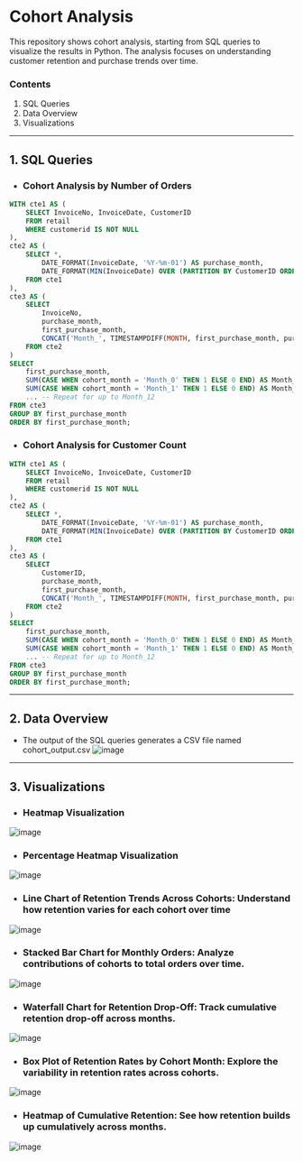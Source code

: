 # Cohort Analysis

This repository shows cohort analysis, starting from SQL queries to visualize the results in Python. The analysis focuses on understanding customer retention and purchase trends over time.

### Contents
1. SQL Queries
2. Data Overview
3. Visualizations
___


## 1. SQL Queries
- ###  Cohort Analysis by Number of Orders
```sql
WITH cte1 AS (
	SELECT InvoiceNo, InvoiceDate, CustomerID
	FROM retail
	WHERE customerid IS NOT NULL
),
cte2 AS (
	SELECT *,
		DATE_FORMAT(InvoiceDate, '%Y-%m-01') AS purchase_month,
		DATE_FORMAT(MIN(InvoiceDate) OVER (PARTITION BY CustomerID ORDER BY InvoiceDate), '%Y-%m-01') AS first_purchase_month
	FROM cte1
),
cte3 AS (
	SELECT 
		InvoiceNo,
		purchase_month,
		first_purchase_month,
		CONCAT('Month_', TIMESTAMPDIFF(MONTH, first_purchase_month, purchase_month)) AS cohort_month
	FROM cte2
)
SELECT 
	first_purchase_month,
	SUM(CASE WHEN cohort_month = 'Month_0' THEN 1 ELSE 0 END) AS Month_0,
	SUM(CASE WHEN cohort_month = 'Month_1' THEN 1 ELSE 0 END) AS Month_1,
	... -- Repeat for up to Month_12
FROM cte3
GROUP BY first_purchase_month
ORDER BY first_purchase_month;
```

- ###  Cohort Analysis for Customer Count
```sql
WITH cte1 AS (
	SELECT InvoiceNo, InvoiceDate, CustomerID
	FROM retail
	WHERE customerid IS NOT NULL
),
cte2 AS (
	SELECT *,
		DATE_FORMAT(InvoiceDate, '%Y-%m-01') AS purchase_month,
		DATE_FORMAT(MIN(InvoiceDate) OVER (PARTITION BY CustomerID ORDER BY InvoiceDate), '%Y-%m-01') AS first_purchase_month
	FROM cte1
),
cte3 AS (
	SELECT 
		CustomerID,
		purchase_month,
		first_purchase_month,
		CONCAT('Month_', TIMESTAMPDIFF(MONTH, first_purchase_month, purchase_month)) AS cohort_month
	FROM cte2
)
SELECT 
	first_purchase_month,
	SUM(CASE WHEN cohort_month = 'Month_0' THEN 1 ELSE 0 END) AS Month_0,
	SUM(CASE WHEN cohort_month = 'Month_1' THEN 1 ELSE 0 END) AS Month_1,
	... -- Repeat for up to Month_12
FROM cte3
GROUP BY first_purchase_month
ORDER BY first_purchase_month;

```
___

## 2. Data Overview
- The output of the SQL queries generates a CSV file named cohort_output.csv
![image](https://github.com/user-attachments/assets/784beada-ac8c-4f5b-ad1e-6f3576f0c091)

___

## 3. Visualizations
- ### Heatmap Visualization
![image](https://github.com/user-attachments/assets/4d79f4f2-7120-455a-a85e-bcf73098a22a)

- ### Percentage Heatmap Visualization
![image](https://github.com/user-attachments/assets/cdd35f8c-1068-4abd-a2b8-b63d4247cf76)

- ### Line Chart of Retention Trends Across Cohorts: Understand how retention varies for each cohort over time
![image](https://github.com/user-attachments/assets/b0ab8504-84b1-46f3-95e9-3337f64dcccc)

- ### Stacked Bar Chart for Monthly Orders: Analyze contributions of cohorts to total orders over time.
![image](https://github.com/user-attachments/assets/fa61b620-e550-4131-9ea5-17c4d37c1ea6)

- ### Waterfall Chart for Retention Drop-Off: Track cumulative retention drop-off across months.
![image](https://github.com/user-attachments/assets/e56957ba-28ed-483a-8c38-ce339aec941c)

- ### Box Plot of Retention Rates by Cohort Month: Explore the variability in retention rates across cohorts.
![image](https://github.com/user-attachments/assets/af2113f8-4a52-4628-b880-7140ad6879c1)

- ### Heatmap of Cumulative Retention: See how retention builds up cumulatively across months.
![image](https://github.com/user-attachments/assets/af03357c-77d1-4c6a-a99b-016cf78f9b98)











